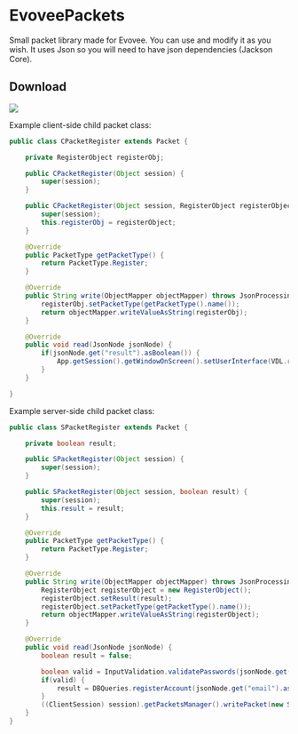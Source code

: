 # EvoveePackets
Small packet library made for Evovee. You can use and modify it as you wish. It uses Json so you will need to have json dependencies (Jackson Core).

## Download
[![](https://www.jitpack.io/v/FrostedCA/EvoveePackets.svg)](https://www.jitpack.io/#FrostedCA/EvoveePackets)

Example client-side child packet class:
```java
public class CPacketRegister extends Packet {

    private RegisterObject registerObj;

    public CPacketRegister(Object session) {
        super(session);
    }

    public CPacketRegister(Object session, RegisterObject registerObject) {
        super(session);
        this.registerObj = registerObject;
    }

    @Override
    public PacketType getPacketType() {
        return PacketType.Register;
    }

    @Override
    public String write(ObjectMapper objectMapper) throws JsonProcessingException {
        registerObj.setPacketType(getPacketType().name());
        return objectMapper.writeValueAsString(registerObj);
    }

    @Override
    public void read(JsonNode jsonNode) {
        if(jsonNode.get("result").asBoolean()) {
            App.getSession().getWindowOnScreen().setUserInterface(VDL.registerUI);
        }
    }

}
```

Example server-side child packet class:
```java
public class SPacketRegister extends Packet {

    private boolean result;

    public SPacketRegister(Object session) {
        super(session);
    }

    public SPacketRegister(Object session, boolean result) {
        super(session);
        this.result = result;
    }

    @Override
    public PacketType getPacketType() {
        return PacketType.Register;
    }

    @Override
    public String write(ObjectMapper objectMapper) throws JsonProcessingException {
        RegisterObject registerObject = new RegisterObject();
        registerObject.setResult(result);
        registerObject.setPacketType(getPacketType().name());
        return objectMapper.writeValueAsString(registerObject);
    }

    @Override
    public void read(JsonNode jsonNode) {
        boolean result = false;

        boolean valid = InputValidation.validatePasswords(jsonNode.get("password").asText(), jsonNode.get("confPassword").asText());
        if(valid) {
            result = DBQueries.registerAccount(jsonNode.get("email").asText(), jsonNode.get("password").asText());
        }
        ((ClientSession) session).getPacketsManager().writePacket(new SPacketRegister(session, result));
    }
}
```
